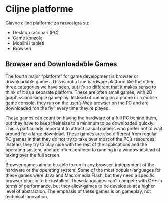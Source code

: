 # Ciljne platforme

Glavne ciljne platforme za razvoj igra su:
* Desktop računari (PC)
* Game konzole
* Mobilni i tableti
* Browseri

## Browser and Downloadable Games

The fourth major “platform” for game development is browser or downloadable games. This is not a true hardware platform like the other three categories we have seen, but it’s so different that it makes sense to think of it as a separate platform. These are often small games, with 2D graphics and simple gameplay. Instead of running on a phone or a mobile game console, they run on the user’s Web browser on the PC and are downloaded “on the fly” every time they’re played.

These games can count on having the hardware of a full PC behind them, but they have to keep their size to a minimum to be downloaded quickly. This is particularly important to attract casual gamers who prefer not to wait around for a large download. These games are also different from regular PC games in that they do not try to take over most of the PC’s resources. Instead, they try to play nice with the rest of the applications and the operating system, and are often confined to running in a window instead of taking over the full screen.

Browser games aim to be able to run in any browser, independent of the hardware or the operating system. Some of the most popular languages for these games were Java and Macromedia Flash, but they need a specific browser plug-in to be installed. These languages can’t compete with C++ in terms of performance, but they allow games to be developed at a higher level of abstraction. The emphasis of these games is on gameplay, not technical innovation.
